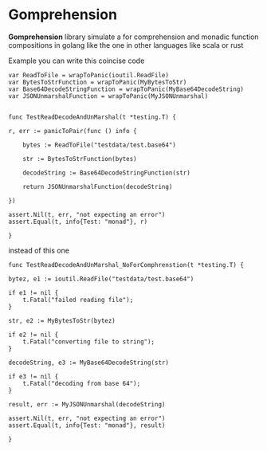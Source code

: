 # Gomprehension

**Gomprehension** library simulate a for comprehension and monadic function compositions in golang like the one in other languages like scala or rust

Example you can write this coincise code  
```golang
var ReadToFile = wrapToPanic(ioutil.ReadFile)
var BytesToStrFunction = wrapToPanic(MyBytesToStr)
var Base64DecodeStringFunction = wrapToPanic(MyBase64DecodeString)
var JSONUnmarshalFunction = wrapToPanic(MyJSONUnmarshal)


func TestReadDecodeAndUnMarshal(t *testing.T) {

r, err := panicToPair(func () info {

    bytes := ReadToFile("testdata/test.base64")

    str := BytesToStrFunction(bytes)

    decodeString := Base64DecodeStringFunction(str)

    return JSONUnmarshalFunction(decodeString)

})

assert.Nil(t, err, "not expecting an error")
assert.Equal(t, info{Test: "monad"}, r)

}
```

instead of this one

```golang
func TestReadDecodeAndUnMarshal_NoForComphrenstion(t *testing.T) {

bytez, e1 := ioutil.ReadFile("testdata/test.base64")

if e1 != nil {
    t.Fatal("failed reading file");
}

str, e2 := MyBytesToStr(bytez)

if e2 != nil {
    t.Fatal("converting file to string");
}

decodeString, e3 := MyBase64DecodeString(str)

if e3 != nil {
    t.Fatal("decoding from base 64");
}

result, err := MyJSONUnmarshal(decodeString)

assert.Nil(t, err, "not expecting an error")
assert.Equal(t, info{Test: "monad"}, result)

}
```


